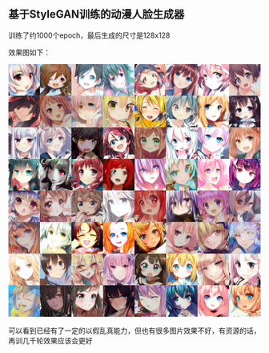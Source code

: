 ## 基于StyleGAN训练的动漫人脸生成器

训练了约1000个epoch，最后生成的尺寸是128x128

效果图如下：

![](./show.png)

可以看到已经有了一定的以假乱真能力，但也有很多图片效果不好，有资源的话，再训几千轮效果应该会更好